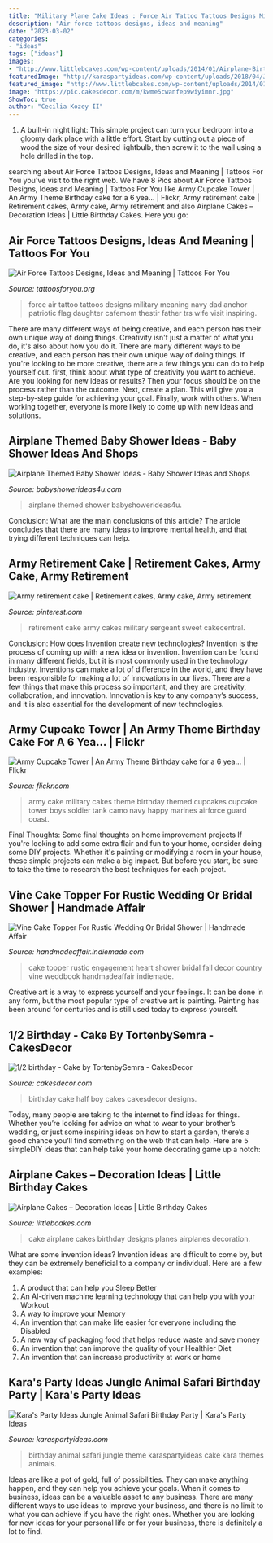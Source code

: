 ```yaml
---
title: "Military Plane Cake Ideas : Force Air Tattoo Tattoos Designs Military Meaning Navy Dad Anchor Patriotic Flag Daughter Cafemom Thestir Father Trs Wife Visit Inspiring"
description: "Air force tattoos designs, ideas and meaning"
date: "2023-03-02"
categories:
- "ideas"
tags: ["ideas"]
images:
- "http://www.littlebcakes.com/wp-content/uploads/2014/01/Airplane-Birthday-Cake-Ideas.jpg"
featuredImage: "http://karaspartyideas.com/wp-content/uploads/2018/04/Jungle-Animal-Safari-Birthday-Party-via-Karas-Party-Ideas-KarasPartyIdeas.com8_.jpeg"
featured_image: "http://www.littlebcakes.com/wp-content/uploads/2014/01/Airplane-Birthday-Cake-Ideas.jpg"
image: "https://pic.cakesdecor.com/m/kwme5cwanfep9wiyimnr.jpg"
ShowToc: true
author: "Cecilia Kozey II"
---
```



1. A built-in night light: This simple project can turn your bedroom into a gloomy dark place with a little effort. Start by cutting out a piece of wood the size of your desired lightbulb, then screw it to the wall using a hole drilled in the top.

	

		
searching about Air Force Tattoos Designs, Ideas and Meaning | Tattoos For You you've visit to the right web. We have 8 Pics about Air Force Tattoos Designs, Ideas and Meaning | Tattoos For You like Army Cupcake Tower | An Army Theme Birthday cake for a 6 yea… | Flickr, Army retirement cake | Retirement cakes, Army cake, Army retirement and also Airplane Cakes – Decoration Ideas | Little Birthday Cakes. Here you go:
		
    
## Air Force Tattoos Designs, Ideas And Meaning | Tattoos For You

<img loading=lazy src="http://www.tattoosforyou.org/wp-content/uploads/2016/03/Air-Force-Tattoo-for-Women.jpg" onerror="this.onerror=null;this.src='https://tse3.mm.bing.net/th?id=OIP.nzuESlw9DTk5mfHCcnkQqQHaHa&amp;pid=15.1';" alt="Air Force Tattoos Designs, Ideas and Meaning | Tattoos For You">

_Source: tattoosforyou.org_

>force air tattoo tattoos designs military meaning navy dad anchor patriotic flag daughter cafemom thestir father trs wife visit inspiring. 

	

There are many different ways of being creative, and each person has their own unique way of doing things.
Creativity isn't just a matter of what you do, it's also about how you do it. There are many different ways to be creative, and each person has their own unique way of doing things. If you're looking to be more creative, there are a few things you can do to help yourself out. first, think about what type of creativity you want to achieve. Are you looking for new ideas or results? Then your focus should be on the process rather than the outcome. Next, create a plan. This will give you a step-by-step guide for achieving your goal. Finally, work with others. When working together, everyone is more likely to come up with new ideas and solutions.

    
## Airplane Themed Baby Shower Ideas - Baby Shower Ideas And Shops

<img loading=lazy src="https://babyshowerideas4u.com/wp-content/uploads/2014/01/airplane-241.jpg" onerror="this.onerror=null;this.src='https://tse2.mm.bing.net/th?id=OIP.kA3GIDQGzt8yw1QgozGCTQHaE8&amp;pid=15.1';" alt="Airplane Themed Baby Shower Ideas - Baby Shower Ideas and Shops">

_Source: babyshowerideas4u.com_

>airplane themed shower babyshowerideas4u. 

	

Conclusion: What are the main conclusions of this article?
The article concludes that there are many ideas to improve mental health, and that trying different techniques can help.

    
## Army Retirement Cake | Retirement Cakes, Army Cake, Army Retirement

<img loading=lazy src="https://i.pinimg.com/736x/ca/11/6f/ca116f86a239a304c4db0154e1eeccf1--retirement-cakes-army.jpg" onerror="this.onerror=null;this.src='https://tse4.mm.bing.net/th?id=OIP.0nHcFNG_rOoiP6UPt1wpSgHaJ4&amp;pid=15.1';" alt="Army retirement cake | Retirement cakes, Army cake, Army retirement">

_Source: pinterest.com_

>retirement cake army cakes military sergeant sweet cakecentral. 

	

Conclusion: How does Invention create new technologies?
Invention is the process of coming up with a new idea or invention. Invention can be found in many different fields, but it is most commonly used in the technology industry. Inventions can make a lot of difference in the world, and they have been responsible for making a lot of innovations in our lives. There are a few things that make this process so important, and they are creativity, collaboration, and innovation. Innovation is key to any company’s success, and it is also essential for the development of new technologies.

    
## Army Cupcake Tower | An Army Theme Birthday Cake For A 6 Yea… | Flickr

<img loading=lazy src="https://c2.staticflickr.com/8/7132/6934401364_c485fbb4b1_b.jpg" onerror="this.onerror=null;this.src='https://tse3.mm.bing.net/th?id=OIP.vxGelw-0Ju6NNBGeVissOAHaLI&amp;pid=15.1';" alt="Army Cupcake Tower | An Army Theme Birthday cake for a 6 yea… | Flickr">

_Source: flickr.com_

>army cake military cakes theme birthday themed cupcakes cupcake tower boys soldier tank camo navy happy marines airforce guard coast. 

	

Final Thoughts: Some final thoughts on home improvement projects
If you're looking to add some extra flair and fun to your home, consider doing some DIY projects. Whether it's painting or modifying a room in your house, these simple projects can make a big impact. But before you start, be sure to take the time to research the best techniques for each project.

    
## Vine Cake Topper For Rustic Wedding Or Bridal Shower | Handmade Affair

<img loading=lazy src="https://handmadeaffair.indiemade.com/sites/handmadeaffair.indiemade.com/files/imagecache/im_clientsite_og_image/P-833-827359595-1.jpg" onerror="this.onerror=null;this.src='https://tse3.mm.bing.net/th?id=OIP.rtfNnkNvACPBtU-B2ftJ4gHaIB&amp;pid=15.1';" alt="Vine Cake Topper For Rustic Wedding Or Bridal Shower | Handmade Affair">

_Source: handmadeaffair.indiemade.com_

>cake topper rustic engagement heart shower bridal fall decor country vine weddbook handmadeaffair indiemade. 

	

Creative art is a way to express yourself and your feelings. It can be done in any form, but the most popular type of creative art is painting. Painting has been around for centuries and is still used today to express yourself.

    
## 1/2 Birthday - Cake By TortenbySemra - CakesDecor

<img loading=lazy src="https://pic.cakesdecor.com/m/kwme5cwanfep9wiyimnr.jpg" onerror="this.onerror=null;this.src='https://tse1.mm.bing.net/th?id=OIP.wsCI9uvtlOXemYD8qjs-rAHaJ3&amp;pid=15.1';" alt="1/2 birthday - Cake by TortenbySemra - CakesDecor">

_Source: cakesdecor.com_

>birthday cake half boy cakes cakesdecor designs. 

	

Today, many people are taking to the internet to find ideas for things. Whether you’re looking for advice on what to wear to your brother’s wedding, or just some inspiring ideas on how to start a garden, there’s a good chance you’ll find something on the web that can help. Here are 5 simpleDIY ideas that can help take your home decorating game up a notch: 

    
## Airplane Cakes – Decoration Ideas | Little Birthday Cakes

<img loading=lazy src="http://www.littlebcakes.com/wp-content/uploads/2014/01/Airplane-Birthday-Cake-Ideas.jpg" onerror="this.onerror=null;this.src='https://tse3.mm.bing.net/th?id=OIP.vRvuiHV6uxRqkaUdtOG7KwHaIN&amp;pid=15.1';" alt="Airplane Cakes – Decoration Ideas | Little Birthday Cakes">

_Source: littlebcakes.com_

>cake airplane cakes birthday designs planes airplanes decoration. 

	

What are some invention ideas?
Invention ideas are difficult to come by, but they can be extremely beneficial to a company or individual. Here are a few examples:
1. A product that can help you Sleep Better 
2. An AI-driven machine learning technology that can help you with your Workout 
3. A way to improve your Memory 
4. An invention that can make life easier for everyone including the Disabled 
5. A new way of packaging food that helps reduce waste and save money 
6. An invention that can improve the quality of your Healthier Diet 
7. An invention that can increase productivity at work or home 
    
## Kara&#039;s Party Ideas Jungle Animal Safari Birthday Party | Kara&#039;s Party Ideas

<img loading=lazy src="http://karaspartyideas.com/wp-content/uploads/2018/04/Jungle-Animal-Safari-Birthday-Party-via-Karas-Party-Ideas-KarasPartyIdeas.com8_.jpeg" onerror="this.onerror=null;this.src='https://tse2.mm.bing.net/th?id=OIP.6P1eWOwmVzxAvYGmG52TKgHaLH&amp;pid=15.1';" alt="Kara&#039;s Party Ideas Jungle Animal Safari Birthday Party | Kara&#039;s Party Ideas">

_Source: karaspartyideas.com_

>birthday animal safari jungle theme karaspartyideas cake kara themes animals. 

	

Ideas are like a pot of gold, full of possibilities. They can make anything happen, and they can help you achieve your goals. When it comes to business, ideas can be a valuable asset to any business. There are many different ways to use ideas to improve your business, and there is no limit to what you can achieve if you have the right ones. Whether you are looking for new ideas for your personal life or for your business, there is definitely a lot to find.

